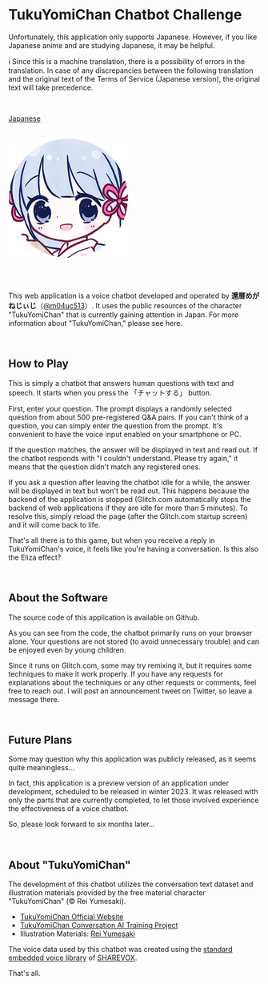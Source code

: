 # TukuYomiChan Chatbot Challenge

Unfortunately, this application only supports Japanese.
However, if you like Japanese anime and are studying Japanese, it may be helpful.

:information_source: Since this is a machine translation, there is a possibility of errors in the translation. 
In case of any discrepancies between the following translation and the original text of the Terms of Service (Japanese version), the original text will take precedence.

<BR>

[Japanese](https://github.com/m04uc513/tycc-voice-chatbot/blob/main/README-ja.md)

<BR>

<div class="container">
  <img src="./public/tsukuyomi_icon.png" title="TukuYomiChan">
</div>

<BR><BR>

This web application is a voice chatbot developed and operated by **還暦めがねじぃじ**（[@m04uc513](https://twitter.com/m04uc513)）. It uses the public resources of the character "TukuYomiChan" that is currently gaining attention in Japan. For more information about "TukuYomiChan," please see here.

<BR>

## How to Play
This is simply a chatbot that answers human questions with text and speech. It starts when you press the 「チャットする」 button.

First, enter your question. The prompt displays a randomly selected question from about 500 pre-registered Q&A pairs. If you can't think of a question, you can simply enter the question from the prompt. It's convenient to have the voice input enabled on your smartphone or PC.

If the question matches, the answer will be displayed in text and read out. If the chatbot responds with "I couldn't understand. Please try again," it means that the question didn't match any registered ones.

If you ask a question after leaving the chatbot idle for a while, the answer will be displayed in text but won't be read out. This happens because the backend of the application is stopped (Glitch.com automatically stops the backend of web applications if they are idle for more than 5 minutes). To resolve this, simply reload the page (after the Glitch.com startup screen) and it will come back to life.

That's all there is to this game, but when you receive a reply in TukuYomiChan's voice, it feels like you're having a conversation. Is this also the Eliza effect?

<BR>

## About the Software
The source code of this application is available on Github.

As you can see from the code, the chatbot primarily runs on your browser alone. Your questions are not stored (to avoid unnecessary trouble) and can be enjoyed even by young children.

Since it runs on Glitch.com, some may try remixing it, but it requires some techniques to make it work properly. If you have any requests for explanations about the techniques or any other requests or comments, feel free to reach out. I will post an announcement tweet on Twitter, so leave a message there.

<BR>

## Future Plans
Some may question why this application was publicly released, as it seems quite meaningless...

In fact, this application is a preview version of an application under development, scheduled to be released in winter 2023. It was released with only the parts that are currently completed, to let those involved experience the effectiveness of a voice chatbot.

So, please look forward to six months later...

<BR>

## About "TukuYomiChan"
<A NAME="#TUKUYOMICHAN"></A>
The development of this chatbot utilizes the conversation text dataset and illustration materials provided by the free material character "TukuYomiChan" (© Rei Yumesaki).

* [TukuYomiChan Official Website](https://tyc.rei-yumesaki.net/)
* [TukuYomiChan Conversation AI Training Project](https://tyc.rei-yumesaki.net/material/kaiwa-ai/)
* Illustration Materials: [Rei Yumesaki](https://tyc.rei-yumesaki.net/material/illust/)


The voice data used by this chatbot was created using the 
[standard embedded voice library](https://tyc.rei-yumesaki.net/news/sharevox/)
of [SHAREVOX](https://www.sharevox.app/).

That's all.
